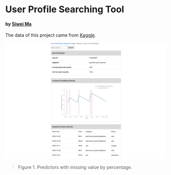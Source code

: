 # User Profile Searching Tool

#### by [Siwei Ma](https://www.linkedin.com/in/siwei-ma-28345856/)

The data of this project came from [Kaggle](https://www.kaggle.com/mkechinov/ecommerce-behavior-data-from-multi-category-store?select=2019-Oct.csv). 

![](screencapture-web.png)

> Figure 1. Predictors with missing value by percentage.
